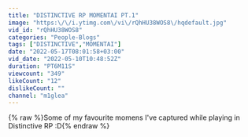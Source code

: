 ```yaml
---
title: "DISTINCTIVE RP MOMENTAI PT.1"
image: "https:\/\/i.ytimg.com\/vi\/rQhHU38WOS8\/hqdefault.jpg"
vid_id: "rQhHU38WOS8"
categories: "People-Blogs"
tags: ["DISTINCTIVE","MOMENTAI"]
date: "2022-05-17T08:01:58+03:00"
vid_date: "2022-05-10T10:48:52Z"
duration: "PT6M11S"
viewcount: "349"
likeCount: "12"
dislikeCount: ""
channel: "m1glea"
---
```

{% raw %}Some of my favourite momens I've captured while playing in Distinctive RP :D{% endraw %}
